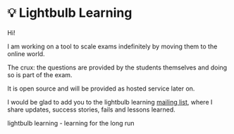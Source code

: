 # 💡 Lightbulb Learning

Hi!

I am working on a tool to scale exams indefinitely by moving them to the online world.

The crux: the questions are provided by the students themselves and doing so is part of the exam.

It is open source and will be provided as hosted service later on.

I would be glad to add you to the lightbulb learning [mailing list](https://tinyletter.com/RobertNickel), where I share updates, success stories, fails and lessons learned.

lightbulb learning - learning for the long run
